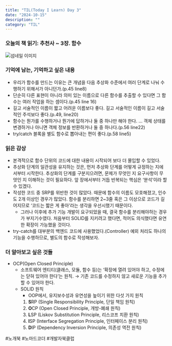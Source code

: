 ```yaml
---
title: "TIL(Today I Learn) Day 3"
date: "2024-10-15"
description: ""
category: "TIL"
---
```


### 오늘의 책 읽기: 추천사 ~ 3장. 함수

![섬네일 이미지](/thumbnail/temp.png)

### 기억에 남는, 기억하고 싶은 내용

-   우리가 함수를 만드는 이유는 큰 개념을 다음 추상화 수준에서 여러 단계로 나눠 수행하기 위해서가 아니던가.(p.45 line8)
-   단순히 다른 표현이 아니라 의미 있는 이름으로 다른 함수를 추출할 수 있다면 그 함수는 여러 작업을 하는 셈이다.(p.45 line 16)
-   길고 서술적인 이름이 짧고 어려운 이름보다 좋다. 길고 서술적인 이름이 길고 서술적인 주석보다 좋다.(p.49, line20)
-   함수는 뭔가를 수행하거나 뭔가에 답하거나 둘 중 하나만 해야 한다. … 객체 상태를 변경하거나 아니면 객체 정보를 반환하거나 둘 중 하나다.(p.56 line22)
-   try/catch 블록을 별도 함수로 뽑아내는 편이 좋다.(p.58 line5)

### 읽은 감상

-   본격적으로 함수 단위의 코드에 대한 내용이 시작되어 보다 더 몰입할 수 있었다.
-   추상화 단계의 일관성을 유지하는 것은, 먼저 추상화 단계를 어떻게 규정하는 지에서부터 시작한다. 추상화의 단계를 구분지으려면, 문제가 무엇인 지 요구사항이 무엇인 지 이해하는 것이 필요하다. 앞 장에서부터 거듭 반복되는 핵심은 ‘분석’이라 할 수 있겠다.
-   작성한 코드 중 SRP를 위반한 것이 많았다. 때문에 함수의 이름도 모호해졌고, 인수도 2개 이상인 경우가 많았다. 함수를 분리하면 2~3줄 혹은 그 이상으로 코드가 길어지므로 ‘코드는 짧은 게 좋아’라는 생각을 우선시했기 때문이다.
    -   그러나 이후에 추가 기능 개발이 요구되었을 때, 결국 함수를 분리해야하는 경우가 부지기수였다. 처음부터 SOLID를 지키려고 했다면, 적어도 의식했다면 유연한 확장이 가능했을 것이다.
-   try-catch를 대부분의 백엔드 코드에 사용했었다.(Controller) 예외 처리도 하나의 기능을 수행하므로, 별도의 함수로 작성해보자.

### 더 알아보고 싶은 것들

-   OCP(Open Closed Principle)
    -   소프트웨어 엔티티(클래스, 모듈, 함수 등)는 ‘확장에 열려 있어야 하고, 수정에는 닫혀 있어야 한다’는 원칙.
        → 기존 코드를 수정하지 않고 새로운 기능을 추가할 수 있어야 한다.
    -   SOLID 원칙
        -   OOP에서, 유지보수성과 유연성을 높이기 위한 다섯 가지 원칙
        1. **S**RP (Single Responsibility Principle, 단일 책임 원칙)
        2. **O**CP (Open Closed Principle, 개방-폐쇄 원칙)
        3. **L**SP (Liskov Substitution Principle, 리스코프 치환 원칙)
        4. **I**SP (Interface Segregation Principle, 인터페이스 분리 원칙)
        5. **D**IP (Dependency Inversion Principle, 의존성 역전 원칙)

#노개북 #노마드코더 #개발자북클럽
